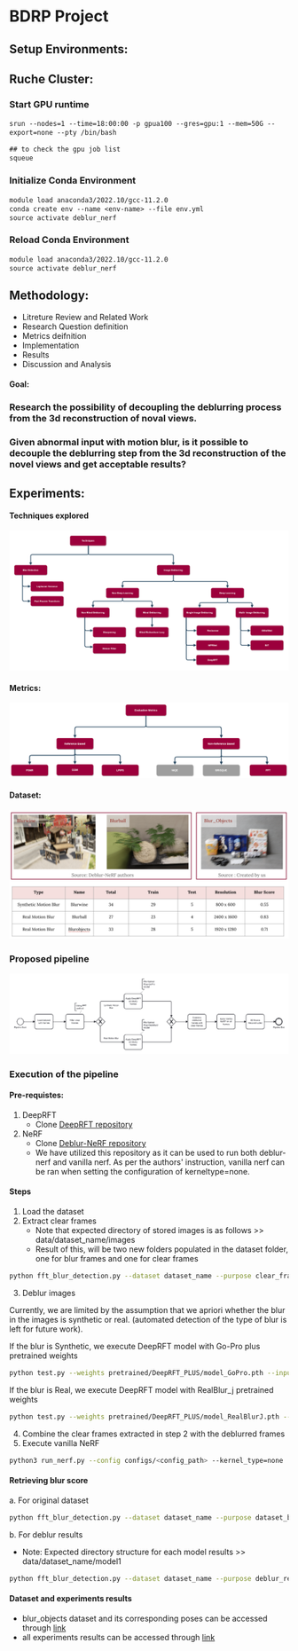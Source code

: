 # BDRP Project 
## Setup Environments: 
## Ruche Cluster: 

### Start GPU runtime

```
srun --nodes=1 --time=18:00:00 -p gpua100 --gres=gpu:1 --mem=50G --export=none --pty /bin/bash
```

```
## to check the gpu job list
squeue
```

### Initialize Conda Environment

```
module load anaconda3/2022.10/gcc-11.2.0
conda create env --name <env-name> --file env.yml
source activate deblur_nerf
```

### Reload Conda Environment

```
module load anaconda3/2022.10/gcc-11.2.0
source activate deblur_nerf
```


## Methodology: 

- Litreture Review and Related Work
- Research Question definition
- Metrics deifnition
- Implementation
- Results
- Discussion and Analysis

#### Goal: 
### Research the possibility of decoupling the deblurring process from the 3d reconstruction of noval views. 
### Given abnormal input with motion blur, is it possible to decouple the deblurring step from the 3d reconstruction of the novel views and get acceptable results? 
## Experiments: 
#### Techniques explored
![alt text](https://github.com/AlaaAlmutawa/BDRP/blob/main/diagrams/Taxonomy-Techniques.png)
#### Metrics:
![alt text](https://github.com/AlaaAlmutawa/BDRP/blob/main/diagrams/Taxonomy-Metrics.png)
#### Dataset: 
![alt text](https://github.com/AlaaAlmutawa/BDRP/blob/main/diagrams/dataset_overview.png)
### Proposed pipeline
![alt text](https://github.com/AlaaAlmutawa/BDRP/blob/main/diagrams/Proposed_pipeline.png)
### Execution of the pipeline
#### Pre-requistes: 
1. DeepRFT
   * Clone [DeepRFT repository](https://github.com/invokerer/deeprft)
2. NeRF
   * Clone [Deblur-NeRF repository](https://github.com/limacv/Deblur-NeRF)
   * We have utilized this repository as it can be used to run both deblur-nerf and vanilla nerf. As per the authors' instruction, vanilla nerf can be ran when setting the configuration of kerneltype=none.
#### Steps 
1. Load the dataset
2. Extract clear frames
   - Note that expected directory of stored images is as follows >> data/dataset_name/images
   - Result of this, will be two new folders populated in the dataset folder, one for blur frames and one for clear frames
```bash
python fft_blur_detection.py --dataset dataset_name --purpose clear_frames
```
3. Deblur images

Currently, we are limited by the assumption that we apriori whether the blur in the images is synthetic or real. (automated detection of the type of blur is left for future work).

If the blur is Synthetic, we execute DeepRFT model with Go-Pro plus pretrained weights 
```bash
python test.py --weights pretrained/DeepRFT_PLUS/model_GoPro.pth --input_dir data/blurwine/blur --output_dir data/blurwine/plus_gopro_results --win_size 256 --num_res 20
```
If the blur is Real, we execute DeepRFT model with RealBlur_j pretrained weights 
```bash
python test.py --weights pretrained/DeepRFT_PLUS/model_RealBlurJ.pth --input_dir data/test/blur --output_dir data/test/deblur_results --win_size 256 --num_res 20
```
4. Combine the clear frames extracted in step 2 with the deblurred frames
5. Execute vanilla NeRF
```bash
python3 run_nerf.py --config configs/<config_path> --kernel_type=none
```
#### Retrieving blur score 
a. For original dataset
```bash
python fft_blur_detection.py --dataset dataset_name --purpose dataset_blur_score
```
b. For deblur results
   - Note: Expected directory structure for each model results >> data/dataset_name/model1
```bash
python fft_blur_detection.py --dataset dataset_name --purpose deblur_result_blur_score --deblur_models model1,model2,model3
```
#### Dataset and experiments results 
* blur_objects dataset and its corresponding poses can be accessed through [link](https://drive.google.com/drive/folders/1TfuY0mkoK7vQ0UoM6S_E1ibNGXxfmoM8)
* all experiments results can be accessed through [link](https://drive.google.com/drive/folders/13oSU2SKoaJWBSJYInp2-am3PX5zuP33p?usp=sharing)







